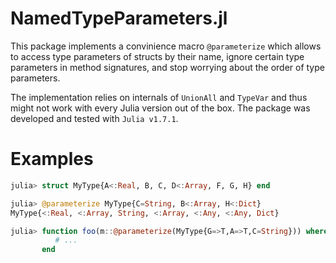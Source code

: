# NamedTypeParameters.jl

This package implements a convinience macro `@parameterize` 
which allows to access type parameters of structs by their name,
ignore certain type parameters in method signatures,
and stop worrying about the order of type parameters.

The implementation relies on internals of `UnionAll` and `TypeVar`
and thus might not work with every Julia version out of the box.
The package was developed and tested with `Julia v1.7.1`. 

# Examples

```julia
julia> struct MyType{A<:Real, B, C, D<:Array, F, G, H} end

julia> @parameterize MyType{C=String, B<:Array, H<:Dict}
MyType{<:Real, <:Array, String, <:Array, <:Any, <:Any, Dict}

julia> function foo(m::@parameterize(MyType{G=>T,A=>T,C=String})) where T
          # ...
       end
```
